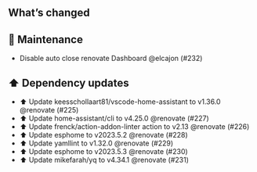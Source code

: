 ## What’s changed
## 🧰 Maintenance

- Disable auto close renovate Dashboard @elcajon (#232)

## ⬆️ Dependency updates

- ⬆️ Update keesschollaart81/vscode-home-assistant to v1.36.0 @renovate (#225)
- ⬆️ Update home-assistant/cli to v4.25.0 @renovate (#227)
- ⬆️ Update frenck/action-addon-linter action to v2.13 @renovate (#226)
- ⬆️ Update esphome to v2023.5.2 @renovate (#228)
- ⬆️ Update yamllint to v1.32.0 @renovate (#229)
- ⬆️ Update esphome to v2023.5.3 @renovate (#230)
- ⬆️ Update mikefarah/yq to v4.34.1 @renovate (#231)
